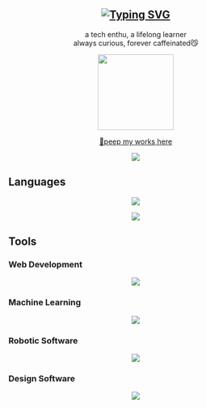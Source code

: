<div align="center">

## [![Typing SVG](https://readme-typing-svg.herokuapp.com?font=&weight=600&pause=1000&color=B82132&background=F6DED8&center=true&vCenter=true&width=435&lines=Hi%2C+I'm+Lulu%F0%9F%91%8B)](https://git.io/typing-svg)

a tech enthu, a lifelong learner <br>
always curious, forever caffeinated😼

<img src="https://media.giphy.com/media/v1.Y2lkPTc5MGI3NjExejd3c2lxdGhwbDF4emxzaXQ0cjcxZmRubmRmZDB6cW1ra2w4MGhkeCZlcD12MV9naWZzX3NlYXJjaCZjdD1n/lJNoBCvQYp7nq/giphy.gif" width="150" />

[🔗peep my works here](https://lululuthfiah-portfolio.vercel.app/)
</div>

<div align="center">
  <picture align="center">
    <source
      srcset="https://github-readme-stats.vercel.app/api?username=lulultfh&show_icons=true&bg_color=000000&title_color=ff69b4&icon_color=ff69b4&text_color=ffffff&border_color=ff69b4"
      media="(prefers-color-scheme: dark)"
    />
    <source
      srcset="https://github-readme-stats.vercel.app/api?username=lulultfh&show_icons=true&bg_color=000000&title_color=ff69b4&icon_color=ff69b4&text_color=ffffff&border_color=ff69b4"
      media="(prefers-color-scheme: light)"
    />
    <img src="https://github-readme-stats.vercel.app/api?username=lulultfh&show_icons=true&bg_color=000000&title_color=ff69b4&icon_color=ff69b4&text_color=ffffff&border_color=ff69b4" />
  </picture>
</div>

<div align="left">
  
## Languages
<p align="center">
  <img src="https://github-readme-stats.vercel.app/api/top-langs/?username=lulultfh&layout=compact&bg_color=000000&title_color=ff69b4&text_color=F6DED8&icon_color=F2B28C&border_color=D2665A" />
</p>

<p align="center">
  <a href="https://skillicons.dev">
    <img src="https://skillicons.dev/icons?i=cpp,cs,java,js,php,py,r" />
  </a>
</p>

## Tools
### Web Development
<p align="center">
  <a href="https://skillicons.dev">
    <img src="https://skillicons.dev/icons?i=docker" />
  </a>
</p>

### Machine Learning
<p align="center">
  <a href="https://skillicons.dev">
    <img src="https://skillicons.dev/icons?i=sklearn,tensorflow" />
  </a>
</p>

### Robotic Software
<p align="center">
  <a href="https://skillicons.dev">
    <img src="https://skillicons.dev/icons?i=arduino" />
  </a>
</p>

### Design Software
<p align="center">
  <a href="https://skillicons.dev">
    <img src="https://skillicons.dev/icons?i=figma,ps" />
  </a>
</p>
</div>

<!--
**lulultfh/lulultfh** is a ✨ _special_ ✨ repository because its `README.md` (this file) appears on your GitHub profile.

Here are some ideas to get you started:

- 🔭 I’m currently working on ...
- 🌱 I’m currently learning ...
- 👯 I’m looking to collaborate on ...
- 🤔 I’m looking for help with ...
- 💬 Ask me about ...
- 📫 How to reach me: ...
- 😄 Pronouns: ...
- ⚡ Fun fact: ...
-->

